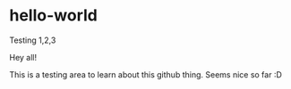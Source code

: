 # hello-world
Testing 1,2,3

Hey all!

This is a testing area to learn about this github thing.
Seems nice so far :D
